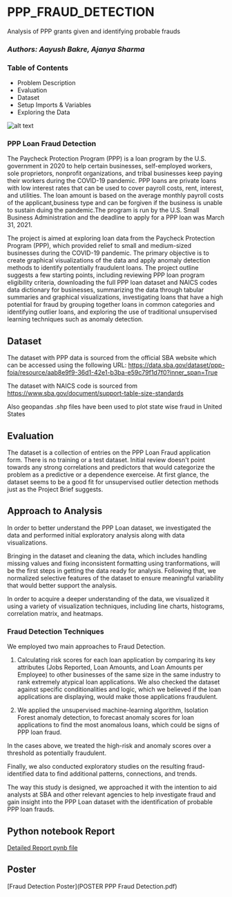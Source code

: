 # PPP_FRAUD_DETECTION
Analysis of PPP grants given and identifying probable frauds

### *Authors: Aayush Bakre, Ajanya Sharma*

### Table of Contents

- Problem Description
- Evaluation
- Dataset
- Setup Imports & Variables
- Exploring the Data

![alt text](https://gray-wafb-prod.cdn.arcpublishing.com/resizer/ELLb-0F79fu-eD2nA4_46JmkiJs=/1200x675/smart/filters:quality(85)/cloudfront-us-east-1.images.arcpublishing.com/gray/YT67CCYJY5FDNJDURKRAGZYETY.jpg)

### PPP Loan Fraud Detection

The Paycheck Protection Program (PPP) is a loan program by the U.S. government in 2020 to help certain businesses, self-employed workers, sole proprietors, nonprofit organizations, and tribal businesses keep paying their workers during the COVID-19 pandemic. PPP loans are private loans with low interest rates that can be used to cover payroll costs, rent, interest, and utilities. The loan amount is based on the average monthly payroll costs of the applicant,business type and can be forgiven if the business is unable to sustain duing the pandemic.The program is run by the U.S. Small Business Administration and the deadline to apply for a PPP loan was March 31, 2021.

The project is aimed at exploring loan data from the Paycheck Protection Program (PPP), which provided relief to small and medium-sized businesses during the COVID-19 pandemic. The primary objective is to create graphical visualizations of the data and apply anomaly detection methods to identify potentially fraudulent loans. The project outline suggests a few starting points, including reviewing PPP loan program eligibility criteria, downloading the full PPP loan dataset and NAICS codes data dictionary for businesses, summarizing the data through tabular summaries and graphical visualizations, investigating loans that have a high potential for fraud by grouping together loans in common categories and identifying outlier loans, and exploring the use of traditional unsupervised learning techniques such as anomaly detection.

## Dataset

The dataset with PPP data is sourced from the official SBA website which can be accessed using the following URL:
https://data.sba.gov/dataset/ppp-foia/resource/aab8e9f9-36d1-42e1-b3ba-e59c79f1d7f0?inner_span=True

The dataset with NAICS code is sourced from https://www.sba.gov/document/support-table-size-standards

Also geopandas .shp files have been used to plot state wise fraud in United States

## Evaluation

The dataset is a collection of entries on the PPP Loan Fraud application form. There is no training or a test dataset. Initial review doesn't point towards any strong correlations and predictors that would categorize the problem as a predictive or a dependence exerceise. At first glance, the dataset seems to be a good fit for unsupervised outlier detection methods just as the Project Brief suggests. 

## Approach to Analysis

In order to better understand the PPP Loan dataset, we investigated the data and performed initial exploratory analysis along with data visualizations. 

Bringing in the dataset and cleaning the data, which includes handling missing values and fixing inconsistent formatting using tranformations, will be the first steps in getting the data ready for analysis. Following that, we normalized selective features of the dataset to ensure meaningful variability that would better support the analysis. 

In order to acquire a deeper understanding of the data, we visualized it using a variety of visualization techniques, including line charts, histograms, correlation matrix, and heatmaps.

### Fraud Detection Techniques

We employed two main approaches to Fraud Detection.

1. Calculating risk scores for each loan application by comparing its key attributes (Jobs Reported, Loan Amounts, and Loan Amounts per Employee) to other businesses of the same size in the same industry to rank extremely atypical loan applications. We also checked the dataset against specific conditionalities and logic, which we believed if the loan applications are displaying, would make those applications fraudulent.

2. We applied the unsupervised machine-learning algorithm, Isolation Forest anomaly detection, to forecast anomaly scores for loan applications to find the most anomalous loans, which could be signs of PPP loan fraud.

In the cases above, we treated the high-risk and anomaly scores over a threshold as potentially fraudulent.

Finally, we also conducted exploratory studies on the resulting fraud-identified data to find additional patterns, connections, and trends.

The way this study is designed, we approached it with the intention to aid analysts at SBA and other relevant agencies to help investigate fraud and gain insight into the PPP Loan dataset with the identification of probable PPP loan frauds.

## Python notebook Report
[Detailed Report pynb file](Analysis_Report.pdf)

## Poster
[Fraud Detection Poster](POSTER PPP Fraud Detection.pdf)


